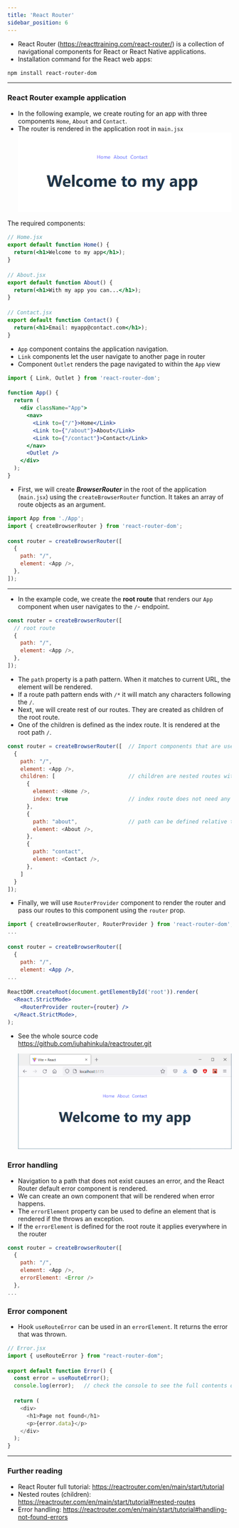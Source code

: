 ```yaml
---
title: 'React Router'
sidebar_position: 6
---
```

- React Router (https://reacttraining.com/react-router/) is a collection of navigational components for React or React Native applications.
- Installation command for the React web apps:
```bash
npm install react-router-dom
```
---
### React Router example application
- In the following example, we create routing for an app with three components ``Home``, ``About`` and ``Contact``. 
- The router is rendered in the application root in `main.jsx`
![Router example](./img/react_router_example_screen.png)

The required components:
```jsx
// Home.jsx 
export default function Home() {
  return(<h1>Welcome to my app</h1>);
}

// About.jsx
export default function About() {
  return(<h1>With my app you can...</h1>);
}

// Contact.jsx
export default function Contact() {
  return(<h1>Email: myapp@contact.com</h1>);
}
```
- `App` component contains the application navigation. 
- `Link` components  let the user navigate to another page in router
-  Component `Outlet` renders the page navigated to within the `App` view
```jsx title="App.jsx"
import { Link, Outlet } from 'react-router-dom';

function App() {
  return (
    <div className="App">
      <nav>
        <Link to={"/"}>Home</Link>
        <Link to={"/about"}>About</Link>
        <Link to={"/contact"}>Contact</Link>
      </nav>
      <Outlet />
    </div>
  );
}
```
- First, we will create ***BrowserRouter*** in the root of the application (`main.jsx`) using the `createBrowserRouter` function. It takes an array of route objects as an argument.

```js title="main.jsx"
import App from './App';
import { createBrowserRouter } from 'react-router-dom';

const router = createBrowserRouter([
  {
    path: "/",
    element: <App />,
  },
]);
```
---
- In the example code, we create the **root route** that renders our `App` component when user navigates to the `/`- endpoint.

```js title="main.jsx"
const router = createBrowserRouter([
  // root route
  {
    path: "/",
    element: <App />,
  },
]);
```
- The `path` property is a path pattern. When it matches to current URL, the element will be rendered.
- If a route path pattern ends with `/*` it will match any characters following the `/`.
- Next, we will create rest of our routes. They are created as children of the root route.
- One of the children is defined as the index route. It is rendered at the root path `/`.

```js title="main.jsx"
const router = createBrowserRouter([  // Import components that are used in routes
  {
    path: "/",
    element: <App />,
    children: [                       // children are nested routes with a route
      {
        element: <Home />,
        index: true                   // index route does not need any path
      },
      {
        path: "about",                // path can be defined relative to the parent path
        element: <About />,
      },
      {
        path: "contact",
        element: <Contact />,
      },
    ]
  }
]);
```
- Finally, we will use `RouterProvider` component to render the router and pass our routes to this component using the `router` prop. 

```jsx title="main.jsx"
import { createBrowserRouter, RouterProvider } from 'react-router-dom';
...

const router = createBrowserRouter([
  {
    path: "/",
    element: <App />,
...

ReactDOM.createRoot(document.getElementById('root')).render(
  <React.StrictMode>
    <RouterProvider router={router} />
  </React.StrictMode>,
);
```
- See the whole source code https://github.com/juhahinkula/reactrouter.git

  ![Router example](./img/react_router_example_browser.png)


### Error handling
- Navigation to a path that does not exist causes an error, and the React Router default error component is rendered.
- We can create an own component that will be rendered when error happens.
- The ``errorElement`` property can be used to define an element that is rendered if the  throws an exception.
- If the `errorElement` is defined for the root route it applies everywhere in the router

```js
const router = createBrowserRouter([
  {
    path: "/",
    element: <App />,
    errorElement: <Error />
  },
...
```
### Error component
- Hook `useRouteError` can be used in an `errorElement`. It returns the error that was thrown.
```js
// Error.jsx
import { useRouteError } from "react-router-dom";

export default function Error() {
  const error = useRouteError();
  console.log(error);   // check the console to see the full contents of the error object

  return (
    <div>
      <h1>Page not found</h1>
      <p>{error.data}</p>
    </div>
  );
}
```
---
### Further reading
- React Router full tutorial: https://reactrouter.com/en/main/start/tutorial
- Nested routes (children): https://reactrouter.com/en/main/start/tutorial#nested-routes
- Error handling: https://reactrouter.com/en/main/start/tutorial#handling-not-found-errors
 